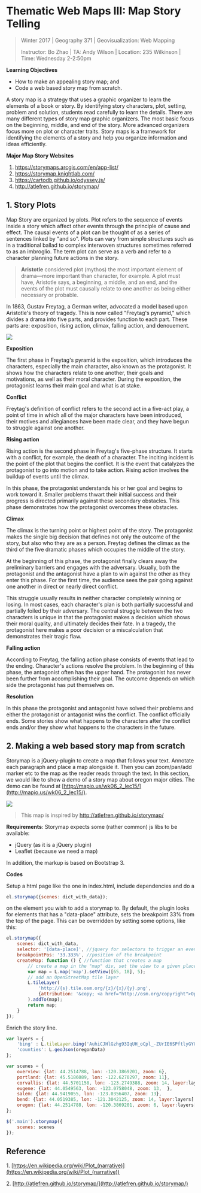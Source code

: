 # Thematic Web Maps III: Map Story Telling

> Winter 2017 | Geography 371 | Geovisualization: Web Mapping
>
> Instructor: Bo Zhao | TA: Andy Wilson | Location: 235 Wilkinson | Time: Wednesday 2-2:50pm

**Learning Objectives**

- How to make an appealing story map; and
- Code a web based story map from scratch.

A story map is a strategy that uses a graphic organizer to learn the elements of a book or story. By identifying story characters, plot, setting, problem and solution, students read carefully to learn the details. There are many different types of story map graphic organizers. The most basic focus on the beginning, middle, and end of the story. More advanced organizers focus more on plot or character traits. Story maps is a framework for identifying the elements of a story and help you organize information and ideas efficiently.

**Major Map Story Websites**

1. https://storymaps.arcgis.com/en/app-list/
2. https://storymap.knightlab.com/
3. https://cartodb.github.io/odyssey.js/
4. http://atlefren.github.io/storymap/

## 1. Story Plots

Map Story are organized by plots. Plot refers to the sequence of events inside a story which affect other events through the principle of cause and effect. The causal events of a plot can be thought of as a series of sentences linked by "and so". Plots can vary from simple structures such as in a traditional ballad to complex interwoven structures sometimes referred to as an imbroglio. The term plot can serve as a verb and refer to a character planning future actions in the story.

> **Aristotle** considered plot (mythos) the most important element of drama—more important than character, for example. A plot must have, Aristotle says, a beginning, a middle, and an end, and the events of the plot must causally relate to one another as being either necessary or probable.

In 1863, Gustav Freytag, a German writer, advocated a model based upon Aristotle's theory of tragedy. This is now called "Freytag's pyramid," which divides a drama into five parts, and provides function to each part. These parts are: exposition, rising action, climax, falling action, and denouement.

![](img/Freytags_pyramid.svg.png)

**Exposition**

The first phase in Freytag's pyramid is the exposition, which introduces the characters, especially the main character, also known as the protagonist. It shows how the characters relate to one another, their goals and motivations, as well as their moral character. During the exposition, the protagonist learns their main goal and what is at stake.

**Conflict**

Freytag's definition of conflict refers to the second act in a five-act play, a point of time in which all of the major characters have been introduced, their motives and allegiances have been made clear, and they have begun to struggle against one another.

**Rising action**

Rising action is the second phase in Freytag's five-phase structure. It starts with a conflict, for example, the death of a character. The inciting incident is the point of the plot that begins the conflict. It is the event that catalyzes the protagonist to go into motion and to take action. Rising action involves the buildup of events until the climax.

In this phase, the protagonist understands his or her goal and begins to work toward it. Smaller problems thwart their initial success and their progress is directed primarily against these secondary obstacles. This phase demonstrates how the protagonist overcomes these obstacles.

**Climax**

The climax is the turning point or highest point of the story. The protagonist makes the single big decision that defines not only the outcome of the story, but also who they are as a person. Freytag defines the climax as the third of the five dramatic phases which occupies the middle of the story.

At the beginning of this phase, the protagonist finally clears away the preliminary barriers and engages with the adversary. Usually, both the protagonist and the antagonist have a plan to win against the other as they enter this phase. For the first time, the audience sees the pair going against one another in direct or nearly direct conflict.

This struggle usually results in neither character completely winning or losing. In most cases, each character's plan is both partially successful and partially foiled by their adversary. The central struggle between the two characters is unique in that the protagonist makes a decision which shows their moral quality, and ultimately decides their fate. In a tragedy, the protagonist here makes a poor decision or a miscalculation that demonstrates their tragic flaw.

**Falling action**

According to Freytag, the falling action phase consists of events that lead to the ending. Character's actions resolve the problem. In the beginning of this phase, the antagonist often has the upper hand. The protagonist has never been further from accomplishing their goal. The outcome depends on which side the protagonist has put themselves on.

**Resolution**

In this phase the protagonist and antagonist have solved their problems and either the protagonist or antagonist wins the conflict. The conflict officially ends. Some stories show what happens to the characters after the conflict ends and/or they show what happens to the characters in the future.

## 2. Making a web based story map from scratch

Storymap is a jQuery-plugin to create a map that follows your text. Annotate each paragraph and place a map alongside it. Then you can zoom/pan/add marker etc to the map as the reader reads through the text. In this section, we would like to show a demo of a story map about oregon major cities. The demo can be found at [http://mapio.us/wk06_2_lec15/](http://mapio.us/wk06_2_lec15/).

![](img/demo.png)

> This map is inspired by http://atlefren.github.io/storymap/


**Requirements**: Storymap expects some (rather common) js libs to be available:

- jQuery (as it is a jQuery plugin)
- Leaflet (because we need a map)

In addition, the markup is based on Bootstrap 3.

**Codes**

Setup a html page like the one in index.html, include dependencies and do a

```js
el.storymap({scenes: dict_with_data});
```

on the element you wish to add a storymap to. By default, the plugin looks for elements that has a "data-place" attribute, sets the breakpoint 33% from the top of the page. This can be overridden by setting some options, like this:

```js
el.storymap({
    scenes: dict_with_data,
    selector: '[data-place]', //jquery for selectors to trigger an event
    breakpointPos: '33.333%', //position of the breakpoint
    createMap: function () { //function that creates a map
        // create a map in the "map" div, set the view to a given place and zoom
        var map = L.map('map').setView([65, 18], 5);
        // add an OpenStreetMap tile layer
        L.tileLayer(
            'http://{s}.tile.osm.org/{z}/{x}/{y}.png',
            {attribution: '&copy; <a href="http://osm.org/copyright">OpenStreetMap</a> contributors'}
        ).addTo(map);
        return map;
    }
});
```

Enrich the story line.

```js
var layers = {
    'bing' : L.tileLayer.bing('AuhiCJHlGzhg93IqUH_oCpl_-ZUrIE6SPftlyGYUvr9Amx5nzA-WqGcPquyFZl4L'),
    'counties': L.geoJson(oregonData)
};

var scenes = {
    overview: {lat: 44.2514788, lon: -120.3869201, zoom: 6},
    portland: {lat: 45.5186089, lon: -122.6270297, zoom: 11},
    corvallis: {lat: 44.5701158, lon: -123.2749388, zoom: 14, layer:layers['bing']},
    eugene: {lat: 44.0549563, lon: -123.0758048, zoom: 13,  },
    salem: {lat: 44.9419055, lon: -123.0356407, zoom: 13},
    bend: {lat: 44.0519385, lon: -121.3042125, zoom: 14, layer:layers['bing']},
    oregon: {lat: 44.2514788, lon: -120.3869201, zoom: 6, layer:layers['counties']}
};

$('.main').storymap({
    scenes: scenes
});
```

## Reference

1\. [https://en.wikipedia.org/wiki/Plot_(narrative)](https://en.wikipedia.org/wiki/Plot_(narrative))

2\. [http://atlefren.github.io/storymap/](http://atlefren.github.io/storymap/)